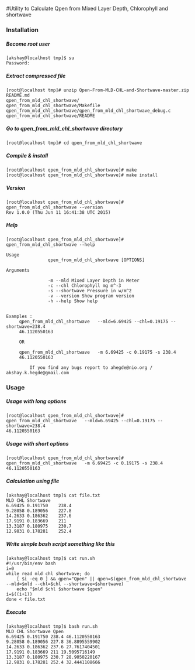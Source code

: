 #Utility to Calculate Qpen from Mixed Layer Depth, Chlorophyll and shortwave

### Installation

##### Become root user
```
[akshay@localhost tmp]$ su 
Password: 
```
##### Extract compressed file
```
[root@localhost tmp]# unzip Qpen-From-MLD-CHL-and-Shortwave-master.zip
README.md
qpen_from_mld_chl_shortwave/ 
qpen_from_mld_chl_shortwave/Makefile 
qpen_from_mld_chl_shortwave/qpen_from_mld_chl_shortwave_debug.c 
qpen_from_mld_chl_shortwave/README 
```

##### Go to qpen_from_mld_chl_shortwave directory

```
[root@localhost tmp]# cd qpen_from_mld_chl_shortwave
```

##### Compile & install

```
[root@localhost qpen_from_mld_chl_shortwave]# make 
[root@localhost qpen_from_mld_chl_shortwave]# make install 
```

##### Version

```
[root@localhost qpen_from_mld_chl_shortwave]# qpen_from_mld_chl_shortwave --version
Rev 1.0.0 (Thu Jun 11 16:41:38 UTC 2015)
```

##### Help

```
[root@localhost qpen_from_mld_chl_shortwave]# qpen_from_mld_chl_shortwave --help

Usage               
                qpen_from_mld_chl_shortwave [OPTIONS]

Arguments 

                -m --mld Mixed Layer Depth in Meter
                -c --chl Chlorophyll mg m^-3
                -s --shortwave Pressure in w/m^2
                -v --version Show program version
                -h --help Show help


Examples :
	 qpen_from_mld_chl_shortwave   --mld=6.69425 --chl=0.19175 --shortwave=238.4
	 46.1120550163

	 OR

	 qpen_from_mld_chl_shortwave   -m 6.69425 -c 0.19175 -s 238.4
	 46.1120550163

         If you find any bugs report to ahegde@nio.org / akshay.k.hegde@gmail.com
``` 

### Usage

##### Usage with long options

```
[root@localhost qpen_from_mld_chl_shortwave]# qpen_from_mld_chl_shortwave   --mld=6.69425 --chl=0.19175 --shortwave=238.4
46.1120550163
``` 

##### Usage with short options

```
[root@localhost qpen_from_mld_chl_shortwave]# qpen_from_mld_chl_shortwave   -m 6.69425 -c 0.19175 -s 238.4
46.1120550163
```

##### Calculation using file

```
[akshay@localhost tmp]$ cat file.txt 
MLD	CHL	Shortwave
6.69425	0.191750	238.4
9.28058	0.189056	227.8
14.2633	0.186362	237.6
17.9191	0.183669	211
13.3187	0.180975	230.7
12.9831	0.178281	252.4
``` 

##### Write simple bash script something like this

```
[akshay@localhost tmp]$ cat run.sh 
#!/usr/bin/env bash 
i=0 
while read mld chl shortwave; do 
	[ $i -eq 0 ] && qpen="Qpen" || qpen=$(qpen_from_mld_chl_shortwave --mld=$mld --chl=$chl --shortwave=$shortwave) 
	echo "$mld $chl $shortwave $qpen" 
i=$((i+1)) 
done < file.txt
``` 

##### Execute

```
[akshay@localhost tmp]$ bash run.sh 
MLD CHL Shortwave Qpen
6.69425 0.191750 238.4 46.1120550163
9.28058 0.189056 227.8 36.8895559902
14.2633 0.186362 237.6 27.7617404501
17.9191 0.183669 211 19.5095716149
13.3187 0.180975 230.7 28.9050220167
12.9831 0.178281 252.4 32.4441108666
``` 


